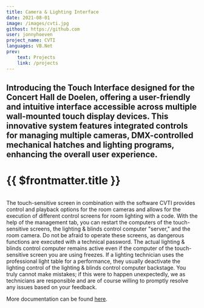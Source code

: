 ```yaml
---
title: Camera & Lighting Interface
date: 2021-08-01
image: /images/cvti.jpg
githost: https://github.com
user: jonnyhoeven
project_name: CVTI
languages: VB.Net
prev:
    text: Projects
    link: /projects
---
```

Introducing the Touch Interface designed for the Concert Hall de Doelen, offering a user-friendly and intuitive
interface accessible across multiple wall-mounted touch display devices. This innovative system features integrated
controls for managing multiple cameras, DMX-controlled mechanical hatches and lighting programs, enhancing the overall
user experience.
---

# {{ $frontmatter.title }}

<img :src="$frontmatter.image" class="articleImage">

The touch-sensitive screen in combination with the software CVTI provides control and playback options for the room
cameras and allows for the execution of different control screens for room lighting with a code. With the help of the
management tab, you can restart the computers of the touch-sensitive screens, the lighting & blinds control computer 
"server," and the room camera. Do not be afraid to operate these screens, as dangerous functions are executed with a
technical password. The actual lighting & blinds control computer remains active even if the computer of the
touch-sensitive screen you are using freezes. If a lighting technician uses the professional light table for a
performance, they usually deactivate the lighting control of the lighting & blinds control computer backstage. You truly
cannot make mistakes; if this were to happen unexpectedly, we as technicians are responsible and are of course willing
to promptly resolve any issues based on your feedback.

More documentation can be found [here](https://github.com/jonnyhoeven/CVTI/blob/master/doc/Documentatie%20CVTI.htm).
